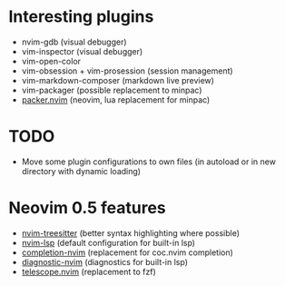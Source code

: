 # Interesting plugins

- nvim-gdb (visual debugger)
- vim-inspector (visual debugger)
- vim-open-color
- vim-obsession + vim-prosession (session management)
- vim-markdown-composer (markdown live preview)
- vim-packager (possible replacement to minpac)
- [packer.nvim](https://github.com/wbthomason/packer.nvim)
  (neovim, lua replacement for minpac)

# TODO

- Move some plugin configurations to own files (in autoload or in new directory with dynamic loading)

# Neovim 0.5 features

- [nvim-treesitter](https://github.com/nvim-treesitter/nvim-treesitter)
  (better syntax highlighting where possible)
- [nvim-lsp](https://github.com/neovim/nvim-lsp)
  (default configuration for built-in lsp)
- [completion-nvim](https://github.com/nvim-lua/completion-nvim)
  (replacement for coc.nvim completion)
- [diagnostic-nvim](https://github.com/nvim-lua/diagnostic-nvim)
  (diagnostics for built-in lsp)
- [telescope.nvim](https://github.com/nvim-lua/telescope.nvim)
  (replacement to fzf)
